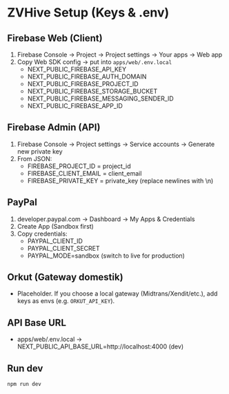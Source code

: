# ZVHive Setup (Keys & .env)

## Firebase Web (Client)
1. Firebase Console → Project → Project settings → Your apps → Web app
2. Copy Web SDK config → put into `apps/web/.env.local`
   - NEXT_PUBLIC_FIREBASE_API_KEY
   - NEXT_PUBLIC_FIREBASE_AUTH_DOMAIN
   - NEXT_PUBLIC_FIREBASE_PROJECT_ID
   - NEXT_PUBLIC_FIREBASE_STORAGE_BUCKET
   - NEXT_PUBLIC_FIREBASE_MESSAGING_SENDER_ID
   - NEXT_PUBLIC_FIREBASE_APP_ID

## Firebase Admin (API)
1. Firebase Console → Project settings → Service accounts → Generate new private key
2. From JSON:
   - FIREBASE_PROJECT_ID = project_id
   - FIREBASE_CLIENT_EMAIL = client_email
   - FIREBASE_PRIVATE_KEY = private_key (replace newlines with \n)

## PayPal
1. developer.paypal.com → Dashboard → My Apps & Credentials
2. Create App (Sandbox first)
3. Copy credentials:
   - PAYPAL_CLIENT_ID
   - PAYPAL_CLIENT_SECRET
   - PAYPAL_MODE=sandbox (switch to live for production)

## Orkut (Gateway domestik)
- Placeholder. If you choose a local gateway (Midtrans/Xendit/etc.), add keys as envs (e.g. `ORKUT_API_KEY`).

## API Base URL
- apps/web/.env.local → NEXT_PUBLIC_API_BASE_URL=http://localhost:4000 (dev)

## Run dev
```bash
npm run dev
```